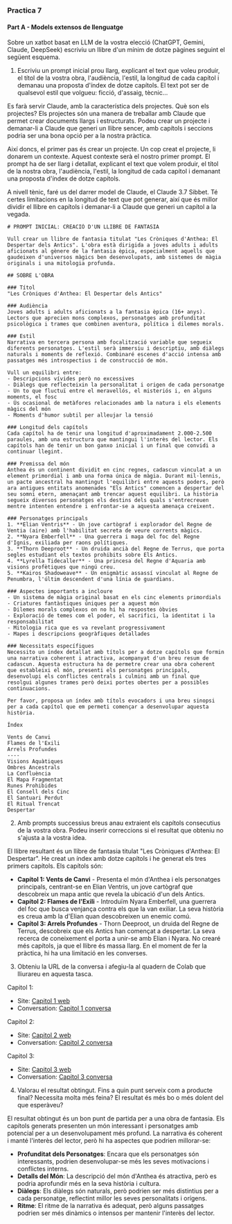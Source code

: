 ### Practica 7
#### Part A - Models extensos de llenguatge

Sobre un xatbot basat en LLM de la vostra elecció (ChatGPT, Gemini, Claude, DeepSeek) escriviu un llibre d'un mínim de dotze pàgines seguint el següent esquema.

1) Escriviu un prompt inicial prou llarg, explicant el text que voleu produir, el títol de la vostra obra, l'audiència, l'estil, la longitud de cada capítol i demanau una proposta d'índex de dotze capítols. El text pot ser de qualsevol estil que volgueu: ficció, d'assaig, tècnic...

Es farà servir Claude, amb la característica dels projectes. Què son els projectes? Els projectes són una manera de treballar amb Claude que permet crear documents llargs i estructurats. Podeu crear un projecte i demanar-li a Claude que generi un llibre sencer, amb capítols i seccions podria ser una bona opció per a la nostra pràctica. 

Així doncs, el primer pas és crear un projecte. Un cop creat el projecte, li donarem un contexte. Aquest contexte serà el nostro primer prompt. El prompt ha de ser llarg i detallat, explicant el text que volem produir, el títol de la nostra obra, l'audiència, l'estil, la longitud de cada capítol i demanant una proposta d'índex de dotze capítols.

A nivell tènic, faré us del darrer model de Claude, el Claude 3.7 Sibbet. Té certes limitacions en la longitud de text que pot generar, així que és millor dividir el llibre en capítols i demanar-li a Claude que generi un capítol a la vegada.

```
# PROMPT INICIAL: CREACIÓ D'UN LLIBRE DE FANTASIA

Vull crear un llibre de fantasia titulat "Les Cròniques d'Anthea: El Despertar dels Antics". L'obra està dirigida a joves adults i adults aficionats al gènere de la fantasia èpica, especialment aquells que gaudeixen d'universos màgics ben desenvolupats, amb sistemes de màgia originals i una mitologia profunda.

## SOBRE L'OBRA

### Títol
"Les Cròniques d'Anthea: El Despertar dels Antics"

### Audiència
Joves adults i adults aficionats a la fantasia èpica (16+ anys). Lectors que aprecien mons complexos, personatges amb profunditat psicològica i trames que combinen aventura, política i dilemes morals.

### Estil
Narrativa en tercera persona amb focalització variable que segueix diferents personatges. L'estil serà immersiu i descriptiu, amb diàlegs naturals i moments de reflexió. Combinaré escenes d'acció intensa amb passatges més introspectius i de construcció de món.

Vull un equilibri entre:
- Descripcions vívides però no excessives
- Diàlegs que reflecteixin la personalitat i origen de cada personatge
- Un to que fluctuï entre el meravellós, el misteriós i, en alguns moments, el fosc
- Ús ocasional de metàfores relacionades amb la natura i els elements màgics del món
- Moments d'humor subtil per alleujar la tensió

### Longitud dels capítols
Cada capítol ha de tenir una longitud d'aproximadament 2.000-2.500 paraules, amb una estructura que mantingui l'interès del lector. Els capítols han de tenir un bon ganxo inicial i un final que convidi a continuar llegint.

### Premissa del món
Anthea és un continent dividit en cinc regnes, cadascun vinculat a un element primordial i amb una forma única de màgia. Durant mil·lennis, un pacte ancestral ha mantingut l'equilibri entre aquests poders, però ara antigues entitats anomenades "Els Antics" comencen a despertar del seu somni etern, amenaçant amb trencar aquest equilibri. La història segueix diversos personatges els destins dels quals s'entrecreuen mentre intenten entendre i enfrontar-se a aquesta amenaça creixent.

### Personatges principals
1. **Elian Ventris** - Un jove cartògraf i explorador del Regne de Ventia (aire) amb l'habilitat secreta de veure corrents màgics.
2. **Nyara Emberfell** - Una guerrera i maga del foc del Regne d'Ignis, exiliada per raons polítiques.
3. **Thorn Deeproot** - Un druida ancià del Regne de Terrus, que porta segles estudiant els textos prohibits sobre Els Antics.
4. **Lyrella Tidecaller** - Una princesa del Regne d'Aquaria amb visions profètiques que ningú creu.
5. **Kairos Shadoweave** - Un enigmàtic assassí vinculat al Regne de Penumbra, l'últim descendent d'una línia de guardians.

### Aspectes importants a incloure
- Un sistema de màgia original basat en els cinc elements primordials
- Criatures fantàstiques úniques per a aquest món
- Dilemes morals complexos on no hi ha respostes òbvies
- Exploració de temes com el poder, el sacrifici, la identitat i la responsabilitat
- Mitologia rica que es va revelant progressivament
- Mapes i descripcions geogràfiques detallades

### Necessitats específiques
Necessito un índex detallat amb títols per a dotze capítols que formin una narrativa coherent i atractiva, acompanyat d'un breu resum de cadascun. Aquesta estructura ha de permetre crear una obra coherent que estableixi el món, presenti els personatges principals, desenvolupi els conflictes centrals i culmini amb un final que resolgui algunes trames però deixi portes obertes per a possibles continuacions.

Per favor, proposa un índex amb títols evocadors i una breu sinopsi per a cada capítol que em permeti començar a desenvolupar aquesta història.

Índex

Vents de Canvi
Flames de l'Exili
Arrels Profundes
----
Visions Aquàtiques
Ombres Ancestrals
La Confluència
El Mapa Fragmentat
Runes Prohibides
El Consell dels Cinc
El Santuari Perdut
El Ritual Trencat
Despertar
```

2) Amb prompts successius breus anau extraient els capítols consecutius de la vostra obra. Podeu inserir correccions si el resultat que obteniu no s'ajusta a la vostra idea.

El llibre resultant és un llibre de fantasia titulat "Les Cròniques d'Anthea: El Despertar". He creat un índex amb dotze capítols i he generat els tres primers capítols. Els capítols són:
- **Capítol 1: Vents de Canvi** - Presenta el món d'Anthea i els personatges principals, centrant-se en Elian Ventris, un jove cartògraf que descobreix un mapa antic que revela la ubicació d'un dels Antics.
- **Capítol 2: Flames de l'Exili** - Introduïm Nyara Emberfell, una guerrera del foc que busca venjança contra els que la van exiliar. La seva història es creua amb la d'Elian quan descobreixen un enemic comú.
- **Capítol 3: Arrels Profundes** - Thorn Deeproot, un druida del Regne de Terrus, descobreix que els Antics han començat a despertar. La seva recerca de coneixement el porta a unir-se amb Elian i Nyara.
No crearé més capítols, ja que el llibre és massa llarg. En el moment de fer la pràctica, hi ha una limitació en les converses.

3) Obteniu la URL de la conversa i afegiu-la al quadern de Colab que lliurareu en aquesta tasca.

Capitol 1: 
- Site: [Capitol 1 web](https://claude.site/artifacts/a8e6de69-c8d1-4c54-b2c7-4eab35d7a173)
- Conversation: [Capitol 1 conversa](https://claude.ai/share/c9680f64-5f14-4303-ac28-bed2c468bd53)

Capitol 2:
- Site: [Capitol 2 web](https://claude.site/artifacts/cd5e3a08-472f-4405-ad37-e0536ab55315)
- Conversation: [Capitol 2 conversa](https://claude.ai/share/c9680f64-5f14-4303-ac28-bed2c468bd53)

Capitol 3:
- Site: [Capitol 3 web](https://claude.site/artifacts/23e34483-1382-4bb2-a838-ef3adf06c000)
- Conversation: [Capitol 3 conversa](https://claude.ai/share/c9680f64-5f14-4303-ac28-bed2c468bd53)

4) Valorau el resultat obtingut. Fins a quin punt serveix com a producte final? Necessita molta més feina? El resultat és més bo o més dolent del que esperàveu?

El resultat obtingut és un bon punt de partida per a una obra de fantasia. Els capítols generats presenten un món interessant i personatges amb potencial per a un desenvolupament més profund. La narrativa és coherent i manté l'interès del lector, però hi ha aspectes que podrien millorar-se: 
- **Profunditat dels Personatges**: Encara que els personatges són interessants, podrien desenvolupar-se més les seves motivacions i conflictes interns.
- **Detalls del Món**: La descripció del món d'Anthea és atractiva, però es podria aprofundir més en la seva història i cultura.
- **Diàlegs**: Els diàlegs són naturals, però podrien ser més distintius per a cada personatge, reflectint millor les seves personalitats i orígens.
- **Ritme**: El ritme de la narrativa és adequat, però alguns passatges podrien ser més dinàmics o intensos per mantenir l'interès del lector.